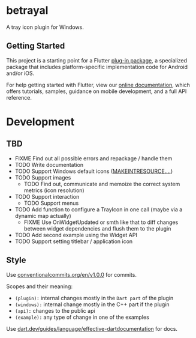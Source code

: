 # betrayal

A tray icon plugin for Windows.

## Getting Started

This project is a starting point for a Flutter
[plug-in package](https://flutter.dev/developing-packages/),
a specialized package that includes platform-specific implementation code for
Android and/or iOS.

For help getting started with Flutter, view our
[online documentation](https://flutter.dev/docs), which offers tutorials,
samples, guidance on mobile development, and a full API reference.

# Development
## TBD

- FIXME Find out all possible errors and repackage / handle them
- TODO Write documentation
- TODO Support Windows default icons ([MAKEINTRESOURCE....](https://docs.microsoft.com/en-us/windows/win32/api/winuser/nf-winuser-loadicona))
- TODO Support images
  - TODO Find out, communicate and memoize the correct system metrics (icon resolution)
- TODO Support interaction
  - TODO Support menus
- TODO Add function to configure a TrayIcon in one call (maybe via a dynamic map actually)
  - FIXME Use OnWidgetUpdated or smth like that to diff changes between widget dependencies and flush them to the plugin
- TODO Add second example using the Widget API
- TODO Support setting titlebar / application icon

## Style

Use [conventionalcommits.org/en/v1.0.0](https://www.conventionalcommits.org/en/v1.0.0/) for commits.

Scopes and their meaning:
- `(plugin):` internal changes mostly in the `Dart part` of the plugin
- `(windows):` internal change mostly in the C++ part if the plugin
- `(api):` changes to the public api
- `(example):` any type of change in one of the examples

Use [dart.dev/guides/language/effective-dartdocumentation](https://dart.dev/guides/language/effective-dart/documentation) for docs.